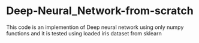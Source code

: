 # Deep-Neural_Network-from-scratch
This code is an implemention of Deep neural network using only numpy functions and it is tested using loaded iris dataset from sklearn
